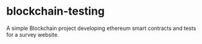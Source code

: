 # blockchain-testing
A simple Blockchain project developing ethereum smart contracts and tests for a survey website.
